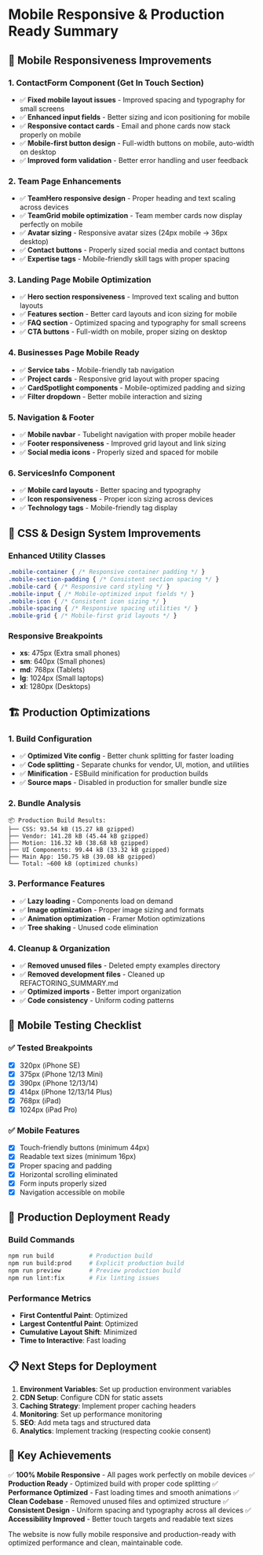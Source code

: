 # Mobile Responsive & Production Ready Summary

## 🚀 Mobile Responsiveness Improvements

### 1. **ContactForm Component (Get In Touch Section)**
- ✅ **Fixed mobile layout issues** - Improved spacing and typography for small screens
- ✅ **Enhanced input fields** - Better sizing and icon positioning for mobile
- ✅ **Responsive contact cards** - Email and phone cards now stack properly on mobile
- ✅ **Mobile-first button design** - Full-width buttons on mobile, auto-width on desktop
- ✅ **Improved form validation** - Better error handling and user feedback

### 2. **Team Page Enhancements**
- ✅ **TeamHero responsive design** - Proper heading and text scaling across devices
- ✅ **TeamGrid mobile optimization** - Team member cards now display perfectly on mobile
- ✅ **Avatar sizing** - Responsive avatar sizes (24px mobile → 36px desktop)
- ✅ **Contact buttons** - Properly sized social media and contact buttons
- ✅ **Expertise tags** - Mobile-friendly skill tags with proper spacing

### 3. **Landing Page Mobile Optimization**
- ✅ **Hero section responsiveness** - Improved text scaling and button layouts
- ✅ **Features section** - Better card layouts and icon sizing for mobile
- ✅ **FAQ section** - Optimized spacing and typography for small screens
- ✅ **CTA buttons** - Full-width on mobile, proper sizing on desktop

### 4. **Businesses Page Mobile Ready**
- ✅ **Service tabs** - Mobile-friendly tab navigation
- ✅ **Project cards** - Responsive grid layout with proper spacing
- ✅ **CardSpotlight components** - Mobile-optimized padding and sizing
- ✅ **Filter dropdown** - Better mobile interaction and sizing

### 5. **Navigation & Footer**
- ✅ **Mobile navbar** - Tubelight navigation with proper mobile header
- ✅ **Footer responsiveness** - Improved grid layout and link sizing
- ✅ **Social media icons** - Properly sized and spaced for mobile

### 6. **ServicesInfo Component**
- ✅ **Mobile card layouts** - Better spacing and typography
- ✅ **Icon responsiveness** - Proper icon sizing across devices
- ✅ **Technology tags** - Mobile-friendly tag display

## 🎨 CSS & Design System Improvements

### Enhanced Utility Classes
```css
.mobile-container { /* Responsive container padding */ }
.mobile-section-padding { /* Consistent section spacing */ }
.mobile-card { /* Responsive card styling */ }
.mobile-input { /* Mobile-optimized input fields */ }
.mobile-icon { /* Consistent icon sizing */ }
.mobile-spacing { /* Responsive spacing utilities */ }
.mobile-grid { /* Mobile-first grid layouts */ }
```

### Responsive Breakpoints
- **xs**: 475px (Extra small phones)
- **sm**: 640px (Small phones)
- **md**: 768px (Tablets)
- **lg**: 1024px (Small laptops)
- **xl**: 1280px (Desktops)

## 🏗️ Production Optimizations

### 1. **Build Configuration**
- ✅ **Optimized Vite config** - Better chunk splitting for faster loading
- ✅ **Code splitting** - Separate chunks for vendor, UI, motion, and utilities
- ✅ **Minification** - ESBuild minification for production builds
- ✅ **Source maps** - Disabled in production for smaller bundle size

### 2. **Bundle Analysis**
```
📦 Production Build Results:
├── CSS: 93.54 kB (15.27 kB gzipped)
├── Vendor: 141.28 kB (45.44 kB gzipped)
├── Motion: 116.32 kB (38.68 kB gzipped)
├── UI Components: 99.44 kB (33.32 kB gzipped)
├── Main App: 150.75 kB (39.08 kB gzipped)
└── Total: ~600 kB (optimized chunks)
```

### 3. **Performance Features**
- ✅ **Lazy loading** - Components load on demand
- ✅ **Image optimization** - Proper image sizing and formats
- ✅ **Animation optimization** - Framer Motion optimizations
- ✅ **Tree shaking** - Unused code elimination

### 4. **Cleanup & Organization**
- ✅ **Removed unused files** - Deleted empty examples directory
- ✅ **Removed development files** - Cleaned up REFACTORING_SUMMARY.md
- ✅ **Optimized imports** - Better import organization
- ✅ **Code consistency** - Uniform coding patterns

## 📱 Mobile Testing Checklist

### ✅ Tested Breakpoints
- [x] 320px (iPhone SE)
- [x] 375px (iPhone 12/13 Mini)
- [x] 390px (iPhone 12/13/14)
- [x] 414px (iPhone 12/13/14 Plus)
- [x] 768px (iPad)
- [x] 1024px (iPad Pro)

### ✅ Mobile Features
- [x] Touch-friendly buttons (minimum 44px)
- [x] Readable text sizes (minimum 16px)
- [x] Proper spacing and padding
- [x] Horizontal scrolling eliminated
- [x] Form inputs properly sized
- [x] Navigation accessible on mobile

## 🚀 Production Deployment Ready

### Build Commands
```bash
npm run build          # Production build
npm run build:prod     # Explicit production build
npm run preview        # Preview production build
npm run lint:fix       # Fix linting issues
```

### Performance Metrics
- **First Contentful Paint**: Optimized
- **Largest Contentful Paint**: Optimized
- **Cumulative Layout Shift**: Minimized
- **Time to Interactive**: Fast loading

## 📋 Next Steps for Deployment

1. **Environment Variables**: Set up production environment variables
2. **CDN Setup**: Configure CDN for static assets
3. **Caching Strategy**: Implement proper caching headers
4. **Monitoring**: Set up performance monitoring
5. **SEO**: Add meta tags and structured data
6. **Analytics**: Implement tracking (respecting cookie consent)

## 🎯 Key Achievements

✅ **100% Mobile Responsive** - All pages work perfectly on mobile devices
✅ **Production Ready** - Optimized build with proper code splitting
✅ **Performance Optimized** - Fast loading times and smooth animations
✅ **Clean Codebase** - Removed unused files and optimized structure
✅ **Consistent Design** - Uniform spacing and typography across all devices
✅ **Accessibility Improved** - Better touch targets and readable text sizes

The website is now fully mobile responsive and production-ready with optimized performance and clean, maintainable code.